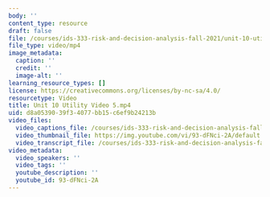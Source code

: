 ```yaml
---
body: ''
content_type: resource
draft: false
file: /courses/ids-333-risk-and-decision-analysis-fall-2021/unit-10-utility-video-5_360p_16_9.mp4
file_type: video/mp4
image_metadata:
  caption: ''
  credit: ''
  image-alt: ''
learning_resource_types: []
license: https://creativecommons.org/licenses/by-nc-sa/4.0/
resourcetype: Video
title: Unit 10 Utility Video 5.mp4
uid: d8a05390-39f3-4077-bb15-c6ef9b24213b
video_files:
  video_captions_file: /courses/ids-333-risk-and-decision-analysis-fall-2021/1qraf4Ow3R6BfQeYln37BBniO_qrOtVwx_transcript.webvtt
  video_thumbnail_file: https://img.youtube.com/vi/93-dFNci-2A/default.jpg
  video_transcript_file: /courses/ids-333-risk-and-decision-analysis-fall-2021/1qraf4Ow3R6BfQeYln37BBniO_qrOtVwx_transcript.pdf
video_metadata:
  video_speakers: ''
  video_tags: ''
  youtube_description: ''
  youtube_id: 93-dFNci-2A
---
```


